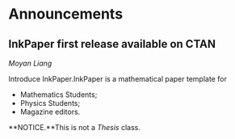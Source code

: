 # Announcements

## InkPaper first release available on CTAN

_Moyan Liang_

Introduce InkPaper.InkPaper is a mathematical paper template for

- Mathematics Students;
- Physics Students;
- Magazine editors.

**NOTICE.**This is not a *Thesis* class.
